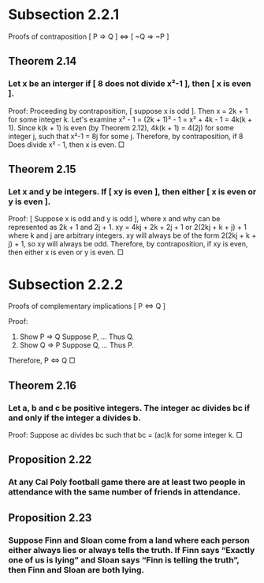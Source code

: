 # Subsection 2.2.1
Proofs of contraposition
[ P ⇒ Q ] ⇔ [ ~Q ⇒ ~P ]

## Theorem 2.14
### Let x be an interger if [ 8 does not divide x²-1 ], then [ x is even ].
Proof:
Proceeding by contraposition, [ suppose x is odd ]. Then x = 2k + 1 for some integer k.
Let's examine x² - 1 = (2k + 1)² - 1 = x² + 4k - 1 = 4k(k + 1).
Since k(k + 1) is even (by Theorem 2.12), 4k(k + 1) = 4(2j) for some integer j, such that x²-1 = 8j for some j.
Therefore, by contraposition, if 8 Does divide x² - 1, then x is even.
□

## Theorem 2.15
### Let x and y be integers. If [ xy is even ], then either [ x is even or y is even ].
Proof: 
[ Suppose x is odd and y is odd ], where x and why can be represented as 2k + 1 and 2j + 1.
xy = 4kj + 2k + 2j + 1 or 2(2kj + k + j) + 1  where k and j are arbitrary integers.
xy will always be of the form 2(2kj + k + j) + 1, so xy will always be odd.
Therefore, by contraposition, if xy is even, then either x is even or y is even.
□

# Subsection 2.2.2
Proofs of complementary implications
[ P ⇔ Q ]

Proof: 
1. Show P ⇒ Q
    Suppose P, 
    ... 
    Thus Q.
2. Show Q ⇒ P
    Suppose Q, 
    ... 
    Thus P.

Therefore, P ⇔ Q
□

## Theorem 2.16
### Let a, b and c be positive integers. The integer ac divides bc if and only if the integer a divides b.
Proof:
    Suppose ac divides bc such that bc = (ac)k for some integer k.
□

## Proposition 2.22
### At any Cal Poly football game there are at least two people in attendance with the same number of friends in attendance.

## Proposition 2.23
### Suppose Finn and Sloan come from a land where each person either always lies or always tells the truth. If Finn says “Exactly one of us is lying” and Sloan says “Finn is telling the truth”, then Finn and Sloan are both lying.
